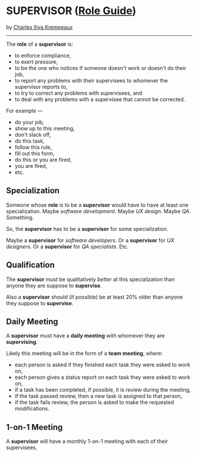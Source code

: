 # SUPERVISOR ([Role Guide](../../README.md))

by [Charles Iliya Krempeaux](http://changelog.ca/)

---

The **role** of a **supervisor** is:

* to enforce compliance,
* to exert pressure,
* to be the one who notices if someone doesn't work or doesn't do their job,
* to report any problems with their supervisees to whomever the supervisor reports to,
* to try to correct any problems with supervisees, and
* to deal with any problems with a supervisee that cannot be corrected.

For example —

* do your job,
* show up to this meeting,
* don't slack off,
* do this task,
* follow this rule,
* fill out this form,
* do this or you are fired,
* you are fired,
* etc.

## Specialization

Someone whose **role** is to be a **supervisor** would have to have at least one specialization.
Maybe _software development_.
Maybe _UX design_.
Maybe _QA_.
Something.

So, the **supervisor** has to be a **supervisor** for some specialization.

Maybe a **supervisor** for _software developers_.
Or a **supervisor** for _UX designers_.
Or a **supervisor** for _QA specialists_.
Etc.

## Qualification

The **supervisor** must be qualitatively _better_ at this specialization than anyone they are suppose to **supervise**.

Also a **supervisor** should (if possible) be at least 20% older than anyone they suppose to **supervise**.

## Daily Meeting

A **supervisor** must have a **daily meeting** with whomever they are **supervising**.

Likely this meeting will be in the form of a **team meeting**,
where:

* each person is asked if they finished each task they were asked to work on,
* each person gives a status report on each task they were asked to work on,
* if a task has been completed, if possible, it is review during the meeting,
* if the task passed review, then a new task is assigned to that person,
* if the task fails review, the person is asked to make the requested modifications.

## 1-on-1 Meeting

A **supervisor** will have a monthly 1-on-1 meeting with each of their supervisees.

